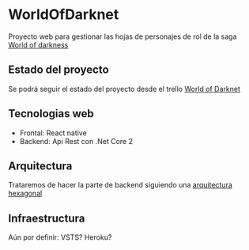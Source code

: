 # WorldOfDarknet
Proyecto web para gestionar las hojas de personajes de rol de la saga [World of darkness](https://www.worldofdarkness.com/)

## Estado del proyecto
Se podrá seguir el estado del proyecto desde el trello [World of Darknet](https://trello.com/b/iSr7C0xP/world-of-darknet)

## Tecnologias web
- Frontal: React native
- Backend: Api Rest con .Net Core 2

## Arquitectura
Trataremos de hacer la parte de backend siguiendo una [arquitectura hexagonal](https://codely.tv/blog/screencasts/arquitectura-hexagonal-ddd/)

## Infraestructura
Aún por definir:
VSTS?
Heroku?

